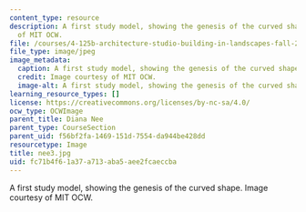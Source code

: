 ```yaml
---
content_type: resource
description: A first study model, showing the genesis of the curved shape. Image courtesy
  of MIT OCW.
file: /courses/4-125b-architecture-studio-building-in-landscapes-fall-2005/fc71b4f61a37a713aba5aee2fcaeccba_nee3.jpg
file_type: image/jpeg
image_metadata:
  caption: A first study model, showing the genesis of the curved shape.
  credit: Image courtesy of MIT OCW.
  image-alt: A first study model, showing the genesis of the curved shape.
learning_resource_types: []
license: https://creativecommons.org/licenses/by-nc-sa/4.0/
ocw_type: OCWImage
parent_title: Diana Nee
parent_type: CourseSection
parent_uid: f56bf2fa-1469-151d-7554-da944be428dd
resourcetype: Image
title: nee3.jpg
uid: fc71b4f6-1a37-a713-aba5-aee2fcaeccba
---
```

A first study model, showing the genesis of the curved shape. Image courtesy of MIT OCW.